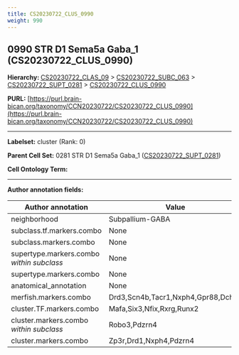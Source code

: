 ```yaml
---
title: CS20230722_CLUS_0990
weight: 990
---
```

## 0990 STR D1 Sema5a Gaba_1 (CS20230722_CLUS_0990)
<b>Hierarchy: </b>
[CS20230722_CLAS_09](../CS20230722_CLAS_09) >
[CS20230722_SUBC_063](../CS20230722_SUBC_063) >
[CS20230722_SUPT_0281](../CS20230722_SUPT_0281) >
[CS20230722_CLUS_0990](../CS20230722_CLUS_0990)

**PURL:** [https://purl.brain-bican.org/taxonomy/CCN20230722/CS20230722_CLUS_0990](https://purl.brain-bican.org/taxonomy/CCN20230722/CS20230722_CLUS_0990)

---


**Labelset:** cluster (Rank: 0)

**Parent Cell Set:** 0281 STR D1 Sema5a Gaba_1 ([CS20230722_SUPT_0281](../CS20230722_SUPT_0281))



**Cell Ontology Term:** 

[MARKER GENES.]: #


---

[TRANSFERRED ANNOTATIONS.]: #


[AUTHOR ANNOTATION FIELDS.]: #


**Author annotation fields:**

| Author annotation | Value |
|-------------------|-------|
|neighborhood|Subpallium-GABA|
|subclass.tf.markers.combo|None|
|subclass.markers.combo|None|
|supertype.markers.combo _within subclass_|None|
|supertype.markers.combo|None|
|anatomical_annotation|None|
|merfish.markers.combo|Drd3,Scn4b,Tacr1,Nxph4,Gpr88,Dchs2|
|cluster.TF.markers.combo|Mafa,Six3,Nfix,Rxrg,Runx2|
|cluster.markers.combo _within subclass_|Robo3,Pdzrn4|
|cluster.markers.combo|Zp3r,Drd1,Nxph4,Pdzrn4|
